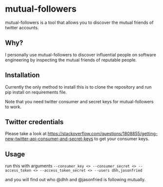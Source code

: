 # mutual-followers
mutual-followers is a tool that allows you to discover the mutual friends of twitter accounts.

## Why?

I personally use mutual-followers to discover influential people on software engineering by inspecting the mutual friends of reputable people.

## Installation

Currently the only method to install this is to clone the repository and run pip install on requirements file.

Note that you need twitter consumer and secret keys for mutual-followers to work.

## Twitter credentials

Please take a look at https://stackoverflow.com/questions/1808855/getting-new-twitter-api-consumer-and-secret-keys to get your consumer keys.

## Usage

run this with arguments `--consumer_key <> --consumer_secret <> --access_token <> --access_token_secret <> --users dhh,jasonfried`

and you will find out who @dhh and @jasonfried is following mutually.
